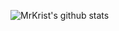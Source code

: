 ![MrKrist's github stats](https://github-readme-stats.vercel.app/api?username=sergii-python-developer&show_icons=true&theme=dark)

